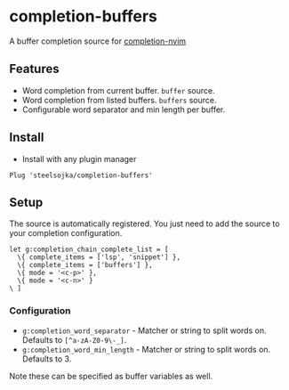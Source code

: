completion-buffers
==================

A buffer completion source for [completion-nvim](https://github.com/haorenW1025/completion-nvim)

Features
--------

- Word completion from current buffer. `buffer` source.
- Word completion from listed buffers. `buffers` source.
- Configurable word separator and min length per buffer.

Install
-------

- Install with any plugin manager

`Plug 'steelsojka/completion-buffers'`

Setup
-----

The source is automatically registered. You just need to add the source to your completion configuration.

```
let g:completion_chain_complete_list = [ 
  \{ complete_items = ['lsp', 'snippet'] },
  \{ complete_items = ['buffers'] },
  \{ mode = '<c-p>' },
  \{ mode = '<c-n>' }
\ ]
```

### Configuration

- `g:completion_word_separator` - Matcher or string to split words on. Defaults to `[^a-zA-Z0-9\-_]`.
- `g:completion_word_min_length` - Matcher or string to split words on. Defaults to 3.

Note these can be specified as buffer variables as well.
